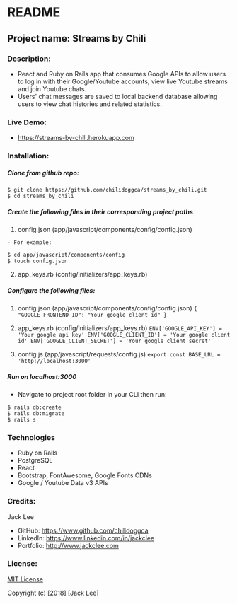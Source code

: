 # README

## Project name: Streams by Chili

### Description:
 - React and Ruby on Rails app that consumes Google APIs to allow users to log in with their Google/Youtube accounts, view live Youtube streams and join Youtube chats.
 - Users' chat messages are saved to local backend database allowing users to view chat histories and related statistics.

### Live Demo:
 - <a href="https://streams-by-chili.herokuapp.com" target="_blank">https://streams-by-chili.herokuapp.com</a>

### Installation:

##### Clone from github repo:
```
$ git clone https://github.com/chilidoggca/streams_by_chili.git
$ cd streams_by_chili
```
##### Create the following files in their corresponding project paths
  1. config.json (app/javascript/components/config/config.json)

    - For example:
   ```
   $ cd app/javascript/components/config
   $ touch config.json
   ```

  2. app_keys.rb (config/initializers/app_keys.rb)

##### Configure the following files:

  1. config.json (app/javascript/components/config/config.json)
    ```
    {
      "GOOGLE_FRONTEND_ID": "Your google client id"
    }
    ```

  2. app_keys.rb (config/initializers/app_keys.rb)
    ```
    ENV['GOOGLE_API_KEY'] = 'Your google api key'
    ENV['GOOGLE_CLIENT_ID'] = 'Your google client id'
    ENV['GOOGLE_CLIENT_SECRET'] = 'Your google client secret'
    ```

  3. config.js (app/javascript/requests/config.js)
    ```
    export const BASE_URL = 'http://localhost:3000'
    ```

##### Run on localhost:3000

  - Navigate to project root folder in your CLI then run:  
  ```
  $ rails db:create
  $ rails db:migrate
  $ rails s
  ```


### Technologies
  - Ruby on Rails
  - PostgreSQL
  - React
  - Bootstrap, FontAwesome, Google Fonts CDNs
  - Google / Youtube Data v3 APIs

### Credits:
Jack Lee
  - GitHub: https://www.github.com/chilidoggca
  - LinkedIn: https://www.linkedin.com/in/jackclee
  - Portfolio: http://www.jackclee.com

### License:
<a href="https://choosealicense.com/licenses/mit/" target="_blank">MIT License</a>

Copyright (c) [2018] [Jack Lee]

